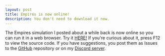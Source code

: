 ```yaml
---
layout: post
title: Empires is now online!
description: You don't need to download it now.
---
```

The Empires simulation I posted about a while back is now online so you can run it in a web browser. Try it <a href="https://empires.sudologic.net/">HERE!</a> If you're curious about it, press F12 to view the source code. If you have suggestions, you post them as Issues to the <a href="https://github.com/sudological/empiresOnline">GitHub</a> repository or on my <a href="https://sudologic.net/discord">Discord server</a>.